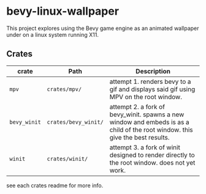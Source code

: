 # bevy-linux-wallpaper

This project explores using the Bevy game engine as an animated wallpaper under on a linux system running X11.

## Crates

| **crate** | **Path** | **Description** |
|-----------|----------|-----------------|
| `mpv`     | `crates/mpv/`| attempt 1. renders bevy to a gif and displays said gif using MPV on the root window. |
| `bevy_winit` | `crates/bevy_winit/` | attempt 2. a fork of bevy_winit. spawns a new window and embeds is as a child of the root window. this give the best results. |
| `winit` | `crates/winit/` | attempt 3. a fork of winit designed to render directly to the root window. does not yet work. | 

see each crates readme for more info.
